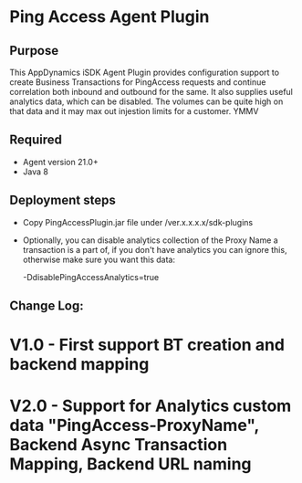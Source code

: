 Ping Access Agent Plugin
==================================
## Purpose
This AppDynamics iSDK Agent Plugin provides configuration support to create Business Transactions for PingAccess requests and continue correlation both inbound and outbound for the same.
It also supplies useful analytics data, which can be disabled. The volumes can be quite high on that data and it may max out injestion limits for a customer. YMMV

## Required
- Agent version 21.0+
- Java 8


## Deployment steps
- Copy PingAccessPlugin.jar file under <agent-install-dir>/ver.x.x.x.x/sdk-plugins

- Optionally, you can disable analytics collection of the Proxy Name a transaction is a part of, if you don't have analytics you can ignore this, otherwise make sure you want this data:

    -DdisablePingAccessAnalytics=true
    
## Change Log:
# V1.0 - First support BT creation and backend mapping
# V2.0 - Support for Analytics custom data "PingAccess-ProxyName", Backend Async Transaction Mapping, Backend URL naming
